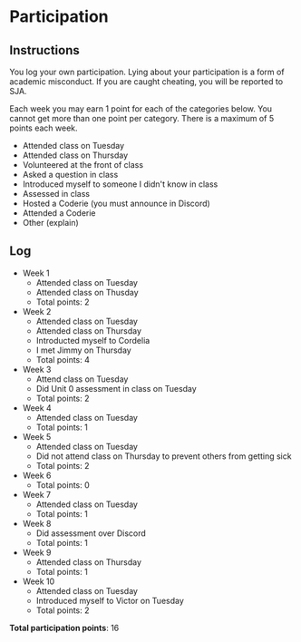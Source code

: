 Participation
=============

## Instructions ##

You log your own participation. Lying about your participation is a form of
academic misconduct. If you are caught cheating, you will be reported to SJA.

Each week you may earn 1 point for each of the categories below. You cannot get
more than one point per category. There is a maximum of 5 points each week.

+ Attended class on Tuesday
+ Attended class on Thursday
+ Volunteered at the front of class
+ Asked a question in class
+ Introduced myself to someone I didn't know in class
+ Assessed in class
+ Hosted a Coderie (you must announce in Discord)
+ Attended a Coderie
+ Other (explain)

## Log ##

- Week 1
	+ Attended class on Tuesday
	+ Attended class on Thusday
	+ Total points: 2
- Week 2
	+ Attended class on Tuesday
	+ Attended class on Thursday
	+ Introducted myself to Cordelia
	+ I met Jimmy on Thursday
	+ Total points: 4
- Week 3
	+ Attend class on Tuesday
	+ Did Unit 0 assessment in class on Tuesday
	+ Total points: 2
- Week 4
	+ Attended class on Tuesday
	+ Total points: 1
- Week 5
	+ Attended class on Tuesday
	+ Did not attend class on Thursday to prevent others from getting sick
	+ Total points: 2
- Week 6
	+ Total points: 0
- Week 7
	+ Attended class on Tuesday
	+ Total points: 1
- Week 8
	+ Did assessment over Discord
	+ Total points: 1
- Week 9
	+ Attended class on Thursday
	+ Total points: 1
- Week 10
	+ Attended class on Tuesday
	+ Introduced myself to Victor on Tuesday
	+ Total points: 2

**Total participation points**: 16
